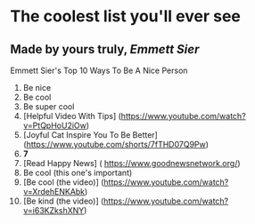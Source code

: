 # The coolest list you'll ever see
## Made by yours truly, *Emmett Sier*
Emmett Sier's Top 10 Ways To Be A Nice Person
1. Be nice
2. Be cool
3. Be super cool
4. [Helpful Video With Tips] (https://www.youtube.com/watch?v=PtQpHoU2iOw)
5. [Joyful Cat Inspire You To Be Better] (https://www.youtube.com/shorts/7fTHD07Q9Pw)
6. **7**
7. [Read Happy News] ( https://www.goodnewsnetwork.org/)
8. Be cool (this one's important)
9. [Be cool (the video)] (https://www.youtube.com/watch?v=XrdehENKAbk)
10. [Be kind (the video)] (https://www.youtube.com/watch?v=i63KZkshXNY)
